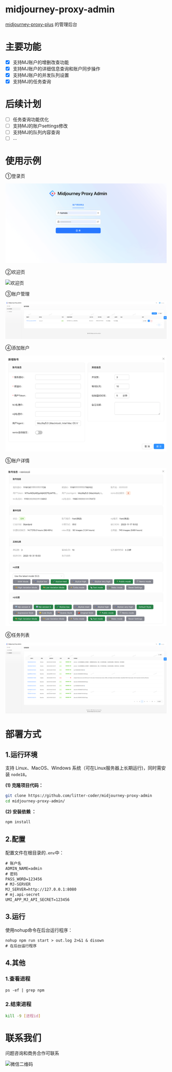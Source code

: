 # midjourney-proxy-admin
[midjourney-proxy-plus](https://github.com/litter-coder/midjourney-proxy-plus) 的管理后台

# 主要功能

- [x] 支持MJ账户的增删改查功能
- [x] 支持MJ账户的详细信息查询和账户同步操作
- [x] 支持MJ账户的并发队列设置
- [x] 支持MJ的任务查询

# 后续计划

- [ ] 任务查询功能优化
- [ ] 支持MJ的账户settings修改
- [ ] 支持MJ的队列内容查询
- [ ] ...

# 使用示例

①登录页

<img src="https://raw.githubusercontent.com/litter-coder/midjourney-proxy-admin/main/docs/login.png" alt="登录页"/>

②欢迎页

<img src="https://raw.githubusercontent.com/litter-coder/midjourney-proxy-admin/main/docs/welcome.png" alt="欢迎页"/>

③账户管理

<img src="https://raw.githubusercontent.com/litter-coder/midjourney-proxy-admin/main/docs/account.png" alt="账户管理"/>

④添加账户

<img src="https://raw.githubusercontent.com/litter-coder/midjourney-proxy-admin/main/docs/account_add.png" alt="添加账户"/>

⑤账户详情

<img src="https://raw.githubusercontent.com/litter-coder/midjourney-proxy-admin/main/docs/account_info.png" alt="账户详情"/>

⑥任务列表

<img src="https://raw.githubusercontent.com/litter-coder/midjourney-proxy-admin/main/docs/task.png" alt="任务列表"/>

# 部署方式

## 1.运行环境

支持 Linux、MacOS、Windows 系统（可在Linux服务器上长期运行)，同时需安装 `node18`。

**(1) 克隆项目代码：**

```bash
git clone https://github.com/litter-coder/midjourney-proxy-admin
cd midjourney-proxy-admin/
```

**(2) 安装依赖 ：**

```bash
npm install
```

## 2.配置

配置文件在根目录的`.env`中：

```shell
# 账户名
ADMIN_NAME=admin
# 密码
PASS_WORD=123456
# MJ-SERVER
MJ_SERVER=http://127.0.0.1:8080
# mj.api-secret
UMI_APP_MJ_API_SECRET=123456
```

## 3.运行

使用nohup命令在后台运行程序：

```
nohup npm run start > out.log 2>&1 & disown
# 在后台运行程序
```

## 4.其他

### 1.查看进程

```shell
ps -ef | grep npm
```

### 2.结束进程

```sh
kill -9 [进程id]
```

# 联系我们

问题咨询和商务合作可联系

 <img src="https://raw.githubusercontent.com/litter-coder/midjourney-proxy-plus/main/docs/manager-qrcode.jpeg" width="240" alt="微信二维码"/>

